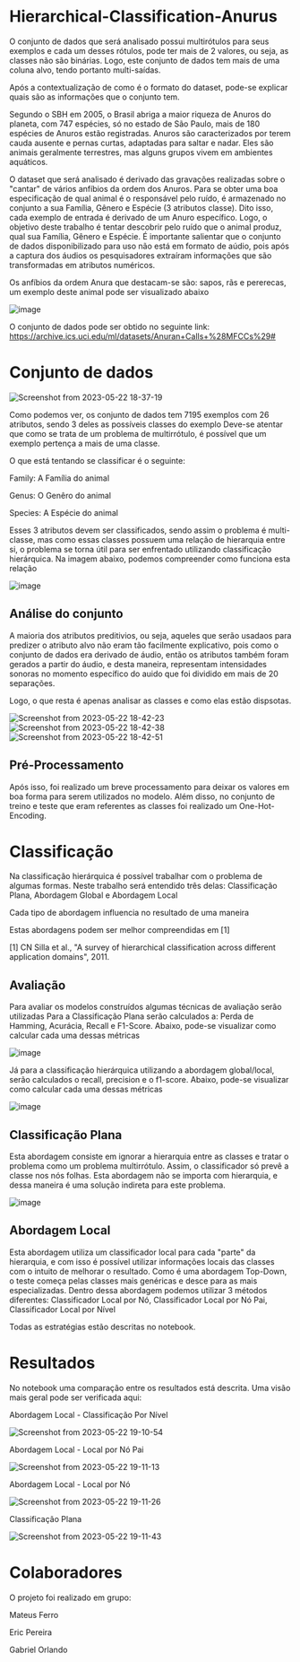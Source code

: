 # Hierarchical-Classification-Anurus

O conjunto de dados que será analisado possui multirótulos para seus exemplos e cada um desses rótulos, pode ter mais de 2 valores, ou seja, as classes não são binárias. Logo, este conjunto de dados tem mais de uma coluna alvo, tendo portanto multi-saídas.

Após a contextualização de como é o formato do dataset, pode-se explicar quais são as informações que o conjunto tem.

Segundo o SBH em 2005, o Brasil abriga a maior riqueza de Anuros do planeta, com 747 espécies, só no estado de São Paulo, mais de 180 espécies de Anuros estão registradas. Anuros são caracterizados por terem cauda ausente e pernas curtas, adaptadas para saltar e nadar. Eles são animais geralmente terrestres, mas alguns grupos vivem em ambientes aquáticos.

O dataset que será analisado é derivado das gravações realizadas sobre o "cantar" de vários anfíbios da ordem dos Anuros. Para se obter uma boa especificação de qual animal é o responsável pelo ruído, é armazenado no conjunto a sua Família, Gênero e Espécie (3 atributos classe). Dito isso, cada exemplo de entrada é derivado de um Anuro específico. Logo, o objetivo deste trabalho é tentar descobrir pelo ruído que o animal produz, qual sua Família, Gênero e Espécie. É importante salientar que o conjunto de dados disponibilizado para uso não está em formato de aúdio, pois após a captura dos áudios os pesquisadores extraíram informações que são transformadas em atributos numéricos.

Os anfíbios da ordem Anura que destacam-se são: sapos, rãs e pererecas, um exemplo deste animal pode ser visualizado abaixo

![image](https://github.com/gorlando04/Hierarchical-Classification-Anurus/assets/91696970/9d049e2a-f253-4371-8ddb-5cd0f7a86451)


O conjunto de dados pode ser obtido no seguinte link: https://archive.ics.uci.edu/ml/datasets/Anuran+Calls+%28MFCCs%29#


# Conjunto de dados

![Screenshot from 2023-05-22 18-37-19](https://github.com/gorlando04/Hierarchical-Classification-Anurus/assets/91696970/5b297b02-7620-4dd0-9eb6-29d51e13d1ff)

Como podemos ver, os conjunto de dados tem 7195 exemplos com 26 atributos, sendo 3 deles as possíveis classes do exemplo
Deve-se atentar que como se trata de um problema de multirrótulo, é possível que um exemplo pertença a mais de uma classe.

O que está tentando se classificar é o seguinte:

Family: A Família do animal

Genus: O Genêro do animal

Species: A Espécie do animal

Esses 3 atributos devem ser classificados, sendo assim o problema é multi-classe, mas como essas classes possuem uma relação de hierarquia entre si, o problema se torna útil para ser enfrentado utilizando classificação hierárquica. Na imagem abaixo, podemos compreender como funciona esta relação

![image](https://github.com/gorlando04/Hierarchical-Classification-Anurus/assets/91696970/a2f316a3-bce1-43de-9833-5fd8df43fe22)

## Análise do conjunto

A maioria dos atributos preditivios, ou seja, aqueles que serão usadaos para predizer o atributo alvo não eram tão facilmente explicativo, pois como o conjunto de dados era derivado de áudio, então os atributos também foram gerados a partir do áudio, e desta maneira, representam intensidades sonoras no momento específico do auido que foi dividido em mais de 20 separações.

Logo, o que resta é apenas analisar as classes e como elas estão dispsotas.


![Screenshot from 2023-05-22 18-42-23](https://github.com/gorlando04/Hierarchical-Classification-Anurus/assets/91696970/4dd42665-d152-460d-9756-dadc3c1a1d9f)
![Screenshot from 2023-05-22 18-42-38](https://github.com/gorlando04/Hierarchical-Classification-Anurus/assets/91696970/d658afae-2cbd-48cb-986d-e5f846ecf34b)
![Screenshot from 2023-05-22 18-42-51](https://github.com/gorlando04/Hierarchical-Classification-Anurus/assets/91696970/e280a767-ae77-42a4-af27-df984031be26)


## Pré-Processamento

Após isso, foi realizado um breve processamento para deixar os valores em boa forma para serem utilizados no modelo. Além disso, no conjunto de treino e teste que eram referentes as classes foi realizado um One-Hot-Encoding.

# Classificação

Na classificação hierárquica é possível trabalhar com o problema de algumas formas. Neste trabalho será entendido três delas: Classificação Plana, Abordagem Global e Abordagem Local

Cada tipo de abordagem influencia no resultado de uma maneira

Estas abordagens podem ser melhor compreendidas em [1]

[1] CN Silla et al., "A survey of hierarchical classification across different application domains", 2011.

## Avaliação 
Para avaliar os modelos construídos algumas técnicas de avaliação serão utilizadas
Para a Classificação Plana serão calculados a: Perda de Hamming, Acurácia, Recall e F1-Score. Abaixo, pode-se visualizar como calcular cada uma dessas métricas

![image](https://github.com/gorlando04/Hierarchical-Classification-Anurus/assets/91696970/99197f8e-dce6-4a7d-8fcd-50dcf9012c67)

Já para a classificação hierárquica utilizando a abordagem global/local, serão calculados o recall, precision e o f1-score. Abaixo, pode-se visualizar como calcular cada uma dessas métricas

![image](https://github.com/gorlando04/Hierarchical-Classification-Anurus/assets/91696970/acee6daa-a838-41e5-9da4-0df57c5ab2ec)

## Classificação Plana

Esta abordagem consiste em ignorar a hierarquia entre as classes e tratar o problema como um problema multirrótulo. Assim, o classificador só prevê a classe nos nós folhas. Esta abordagem não se importa com hierarquia, e dessa maneira é uma solução indireta para este problema.

![image](https://github.com/gorlando04/Hierarchical-Classification-Anurus/assets/91696970/135de7a1-e2f8-496a-8e83-bfa1cf587158)

## Abordagem Local

Esta abordagem utiliza um classificador local para cada "parte" da hierarquia, e com isso é possível utilizar informações locais das classes com o intuito de melhorar o resultado. Como é uma abordagem Top-Down, o teste começa pelas classes mais genéricas e desce para as mais especializadas.
Dentro dessa abordagem podemos utilizar 3 métodos diferentes: Classificador Local por Nó, Classificador Local por Nó Pai, Classificador Local por Nível

Todas as estratégias estão descritas no notebook.

# Resultados

No notebook uma comparação entre os resultados está descrita. Uma visão mais geral pode ser verificada aqui:



Abordagem Local - Classificação Por Nível

![Screenshot from 2023-05-22 19-10-54](https://github.com/gorlando04/Hierarchical-Classification-Anurus/assets/91696970/67004c83-5e47-4e07-8662-99a19e4cd80b)

Abordagem Local -  Local por Nó Pai

![Screenshot from 2023-05-22 19-11-13](https://github.com/gorlando04/Hierarchical-Classification-Anurus/assets/91696970/af25fd66-2293-4006-a443-27e96e46944f)

Abordagem Local - Local por Nó


![Screenshot from 2023-05-22 19-11-26](https://github.com/gorlando04/Hierarchical-Classification-Anurus/assets/91696970/907fad27-5a69-4cda-82f2-ae495e7257de)

Classificação Plana

![Screenshot from 2023-05-22 19-11-43](https://github.com/gorlando04/Hierarchical-Classification-Anurus/assets/91696970/b98300b7-03c5-4fc3-b50d-479916714e1d)





# Colaboradores

O projeto foi realizado em grupo:

Mateus Ferro


Eric Pereira



Gabriel Orlando


